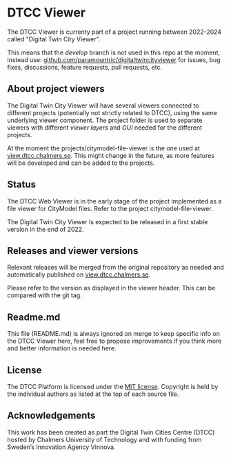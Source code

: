 # DTCC Viewer

The DTCC Viewer is currenty part of a project running between 2022-2024 called "Digital Twin City Viewer".

This means that the _develop_ branch is not used in this repo at the moment, instead use: [github.com/paramountric/digitaltwincityviewer](https://github.com/paramountric/digitaltwincityviewer) for issues, bug fixes, discussions, feature requests, pull requests, etc.

## About project viewers

The Digital Twin City Viewer will have several viewers connected to different projects (potentially not strictly related to DTCC), using the same underlying viewer component. The project folder is used to separate viewers with different _viewer layers_ and _GUI_ needed for the different projects.

At the moment the projects/citymodel-file-viewer is the one used at [view.dtcc.chalmers.se](https://view.dtcc.chalmers.se/). This might change in the future, as more features will be developed and can be added to the projects.

## Status

The DTCC Web Viewer is in the early stage of the project implemented as a file viewer for CityModel files. Refer to the project citymodel-file-viewer.

The Digital Twin City Viewer is expected to be released in a first stable version in the end of 2022.

## Releases and viewer versions

Relevant releases will be merged from the original repository as needed and automatically published on [view.dtcc.chalmers.se](https://view.dtcc.chalmers.se/).

Please refer to the version as displayed in the viewer header. This can be compared with the git tag.

## Readme.md

This file (README.md) is always ignored on merge to keep specific info on the DTCC Viewer here, feel free to propose improvements if you think more and better information is needed here.

## License

The DTCC Platform is licensed under the [MIT license](https://opensource.org/licenses/MIT). Copyright is held by the individual authors as listed at the top of each source file.

## Acknowledgements

This work has been created as part the Digital Twin Cities Centre (DTCC) hosted by Chalmers University of Technology and with funding from
Sweden’s Innovation Agency Vinnova.
